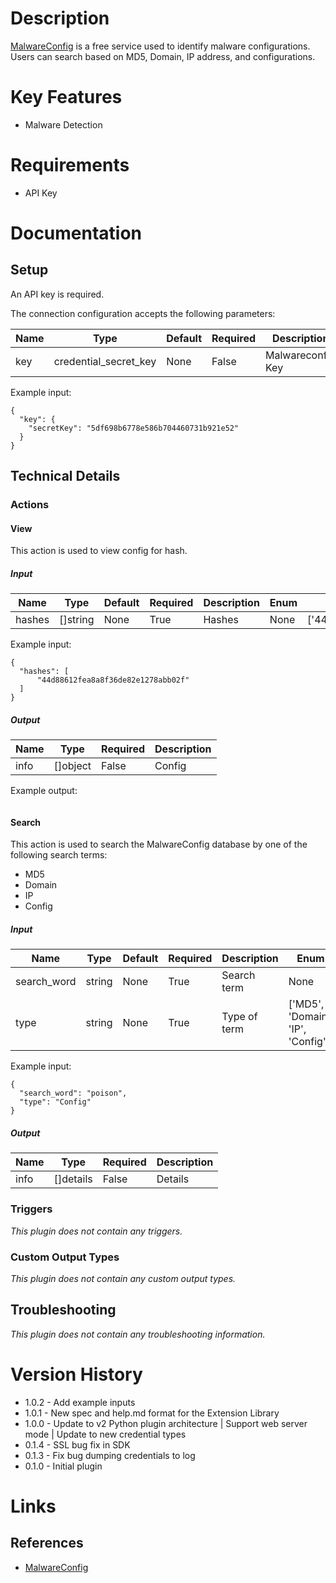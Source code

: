 # Description

[MalwareConfig](https://malwareconfig.com/) is a free service used to identify malware configurations.
Users can search based on MD5, Domain, IP address, and configurations.

# Key Features

* Malware Detection

# Requirements

* API Key

# Documentation

## Setup

An API key is required.

The connection configuration accepts the following parameters:

|Name|Type|Default|Required|Description|Enum|Example|
|----|----|-------|--------|-----------|----|-------|
|key|credential_secret_key|None|False|Malwareconfig Key|None|5df698b6778e586b704460731b921e52|

Example input:

```
{
  "key": {
    "secretKey": "5df698b6778e586b704460731b921e52"
  }
}
```

## Technical Details

### Actions

#### View

This action is used to view config for hash.

##### Input

|Name|Type|Default|Required|Description|Enum|Example|
|----|----|-------|--------|-----------|----|-------|
|hashes|[]string|None|True|Hashes|None|['44d88612fea8a8f36de82e1278abb02f']|

Example input:

```
{
  "hashes": [
      "44d88612fea8a8f36de82e1278abb02f"
  ]
}
```

##### Output

|Name|Type|Required|Description|
|----|----|--------|-----------|
|info|[]object|False|Config|

Example output:

```
```

#### Search

This action is used to search the MalwareConfig database by one of the following search terms:

* MD5
* Domain
* IP
* Config

##### Input

|Name|Type|Default|Required|Description|Enum|Example|
|----|----|-------|--------|-----------|----|-------|
|search_word|string|None|True|Search term|None|poison|
|type|string|None|True|Type of term|['MD5', 'Domain', 'IP', 'Config']|Config|

Example input:

```
{
  "search_word": "poison",
  "type": "Config"
}
```

##### Output

|Name|Type|Required|Description|
|----|----|--------|-----------|
|info|[]details|False|Details|

### Triggers

_This plugin does not contain any triggers._

### Custom Output Types

_This plugin does not contain any custom output types._

## Troubleshooting

_This plugin does not contain any troubleshooting information._

# Version History

* 1.0.2 - Add example inputs
* 1.0.1 - New spec and help.md format for the Extension Library
* 1.0.0 - Update to v2 Python plugin architecture | Support web server mode | Update to new credential types
* 0.1.4 - SSL bug fix in SDK
* 0.1.3 - Fix bug dumping credentials to log
* 0.1.0 - Initial plugin

# Links

## References

* [MalwareConfig](https://malwareconfig.com/)

